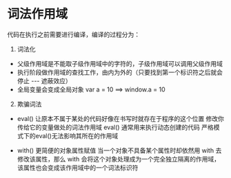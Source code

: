 # 词法作用域

代码在执行之前需要进行编译，编译的过程分为：

1. 词法化
  - 父级作用域是不能取子级作用域中的字符的，子级作用域可以调用父级作用域 
  - 执行阶段做作用域的查找工作，由内为外的（只要找到第一个标识符之后就会停止 --- 遮蔽效应）
  - 全局变量会变成全局对象   var a = 10  ==>  window.a = 10

2. 欺骗词法
  - eval() 让原本不属于某处的代码好像在书写时就存在于程序的这个位置
          修改你传给它的变量做处的词法作用域
          eval() 通常用来执行动态创建的代码
          严格模式下的eval()无法影响其所在的作用域

  - with() 更简便的对象属性赋值
          当一个对象不具备某个属性时却依然用 with 去修改该属性，那么 with 会将这个对象处理成为一个完全独立隔离的作用域，该属性也会变成该作用域中的一个词法标识符